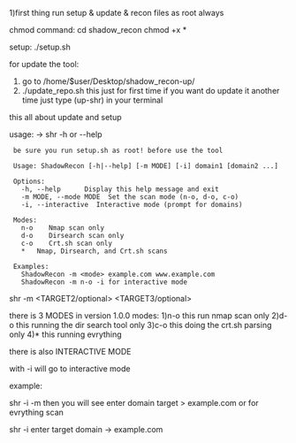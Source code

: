 1)first thing run setup & update & recon files as root always

chmod command:
cd shadow_recon
chmod +x *


setup:
./setup.sh

for update the tool:

1) go to /home/$user/Desktop/shadow_recon-up/
2) ./update_repo.sh
this just for first time if you want do update it another time just type (up-shr) in your terminal

this all about update and setup


usage:
-> shr -h or --help

     be sure you run setup.sh as root! before use the tool
      
     Usage: ShadowRecon [-h|--help] [-m MODE] [-i] domain1 [domain2 ...]
    
     Options:
       -h, --help      Display this help message and exit
       -m MODE, --mode MODE  Set the scan mode (n-o, d-o, c-o)
       -i, --interactive  Interactive mode (prompt for domains)
    
     Modes:
       n-o    Nmap scan only
       d-o    Dirsearch scan only
       c-o    Crt.sh scan only
       *   Nmap, Dirsearch, and Crt.sh scans
   
     Examples:
       ShadowRecon -m <mode> example.com www.example.com
       ShadowRecon -m n-o -i for interactive mode

shr -m <MODE> <TARGET1> <TARGET2/optional> <TARGET3/optional>

there is 3 MODES in version 1.0.0 
modes:
1)n-o this run  nmap scan only 
2)d-o this running the dir search tool only
3)c-o this doing the crt.sh parsing only
4)* this running evrything



there is also INTERACTIVE MODE

with -i will go to interactive mode

example:

shr -i -m <mode>
then you will see
enter domain target > example.com
or for evrything scan

shr -i
enter target domain -> example.com




       

